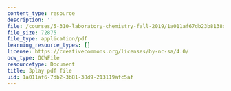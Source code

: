 ```yaml
---
content_type: resource
description: ''
file: /courses/5-310-laboratory-chemistry-fall-2019/1a011af67db23b8138d9213119afc5af_OQq7qH74T5E.pdf
file_size: 72875
file_type: application/pdf
learning_resource_types: []
license: https://creativecommons.org/licenses/by-nc-sa/4.0/
ocw_type: OCWFile
resourcetype: Document
title: 3play pdf file
uid: 1a011af6-7db2-3b81-38d9-213119afc5af
---
```

